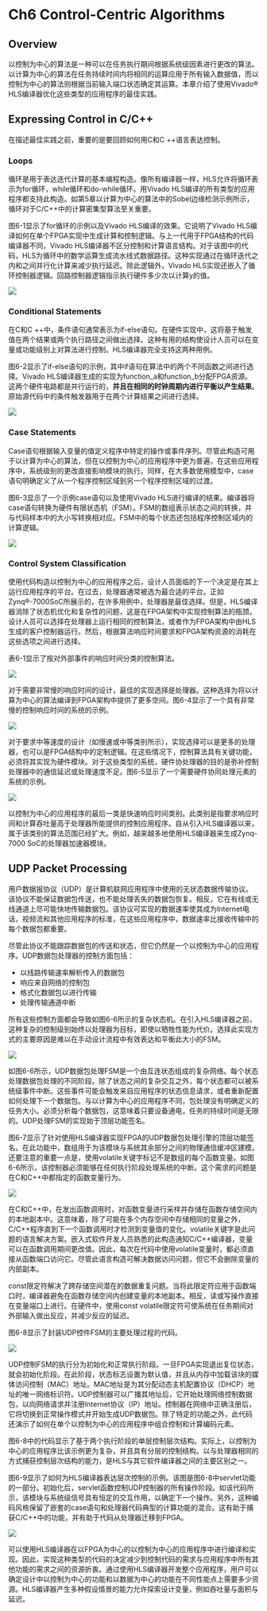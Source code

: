 # Ch6 Control-Centric Algorithms
## Overview
以控制为中心的算法是一种可以在任务执行期间根据系统级因素进行更改的算法。以计算为中心的算法在任务持续时间内将相同的运算应用于所有输入数据值，而以控制为中心的算法则根据当前输入端口状态确定其运算。本章介绍了使用Vivado® HLS编译器优化这些类型的应用程序的最佳实践。
## Expressing Control in C/C++
在描述最佳实践之前，重要的是要回顾如何用C和C ++语言表达控制。

### Loops
循环是用于表达迭代计算的基本编程构造。像所有编译器一样，HLS允许将循环表示为for循环，while循环和do-while循环。用Vivado HLS编译的所有类型的应用程序都支持此构造。如第5章以计算为中心的算法中的Sobel边缘检测示例所示，循环对于C/C++中的计算密集型算法至关重要。

图6-1显示了for循环的示例以及Vivado HLS编译的效果。它说明了Vivado HLS编译如何在单个FPGA实现中生成计算和控制逻辑。与上一代用于FPGA结构的代码编译器不同，Vivado HLS编译器不区分控制和计算语言结构。对于该图中的代码，HLS为循环中的数学运算生成流水线式数据路径。这种实现通过在循环迭代之内和之间并行化计算来减少执行延迟。除此逻辑外，Vivado HLS实现还嵌入了循环控制器逻辑。回路控制器逻辑指示执行硬件多少次以计算y的值。

![](./images/6-1.png)

### Conditional Statements
在C和C ++中，条件语句通常表示为if-else语句。在硬件实现中，这将基于触发值在两个结果或两个执行路径之间做出选择。这种有用的结构使设计人员可以在变量或功能级别上对算法进行控制。HLS编译器完全支持这两种用例。

图6-2显示了if-else语句的示例，其中if语句在算法中的两个不同函数之间进行选择。Vivado HLS编译器生成的实现为function_a和function_b分配FPGA资源。这两个硬件电路都是并行运行的，**并且在相同的时钟周期内进行平衡以产生结果**。原始源代码中的条件触发器用于在两个计算结果之间进行选择。

![](./images/6-2.png)

### Case Statements
Case语句根据输入变量的值定义程序中特定的操作或事件序列。尽管此构造可用于以计算为中心的算法，但在以控制为中心的应用程序中更为普遍，在这些应用程序中，系统级别的更改直接影响模块的执行。同样，在大多数使用模型中，case语句明确定义了从一个程序控制区域到另一个程序控制区域的过渡。

图6-3显示了一个示例case语句以及使用Vivado HLS进行编译的结果。编译器将case语句转换为硬件有限状态机（FSM）。FSM的数组表示状态之间的转换，并与代码样本中的大小写转换相对应。FSM中的每个状态还包括程序控制区域内的计算逻辑。

![](./images/6-3.png)

### Control System Classification

使用代码构造以控制为中心的应用程序之后，设计人员面临的下一个决定是在其上运行应用程序的平台。在过去，处理器通常被选为最合适的平台。正如Zynq®-7000SoC所展示的，在许多用例中，处理器是最佳选择。但是，HLS编译器消除了状态机优化和复杂性的问题，这是在FPGA架构中实现控制算法的瓶颈。设计人员可以选择在处理器上运行相同的控制算法，或者作为FPGA架构中由HLS生成的客户控制器运行。然后，根据算法响应时间要求和FPGA架构资源的消耗在这些选项之间进行选择。

表6-1显示了按对外部事件的响应时间分类的控制算法。

![](./images/t6-1.png)

对于需要非常慢的响应时间的设计，最佳的实现选择是处理器。这种选择为将以计算为中心的算法编译到FPGA架构中提供了更多空间。图6-4显示了一个具有非常慢的控制响应时间的系统的示例。

![](./images/6-4.png)

对于要求中等速度的设计（如慢速或中等类别所示），实现选择可以是更多的处理器，也可以是FPGA结构中的定制逻辑。在这些情况下，控制算法具有关键功能，必须将其实现为硬件模块。对于这些类型的系统，硬件协处理器的目的是弥补控制处理器中的通信延迟或处理速度不足。图6-5显示了一个需要硬件协同处理元素的系统的示例。

![](./images/6-5.png)

以控制为中心的应用程序的最后一类是快速响应时间类别。此类别是指要求响应时间和计算吞吐量高于处理器所能提供的控制应用程序。自从引入HLS编译器以来，属于该类别的算法范围已经扩大。例如，越来越多地使用HLS编译器来生成Zynq-7000 SoC的处理器加速器模块。

## UDP Packet Processing
用户数据报协议（UDP）是计算机联网应用程序中使用的无状态数据传输协议。该协议不能保证数据包传送，也不能处理丢失的数据包恢复。相反，它在有线或无线通道上尽可能快地传输数据包。该协议可实现的数据速率使其成为Internet电话，视频流和其他应用程序的标准，在这些应用程序中，数据速率比接收传输中的每个数据包都重要。

尽管此协议不能跟踪数据包的传送和状态，但它仍然是一个以控制为中心的应用程序。UDP数据包处理器的控制方面包括：
- 以线路传输速率解析传入的数据包
- 响应来自网络的控制包
- 格式化数据包以进行传输
- 处理传输通道中断

所有这些控制方面都会导致如图6-6所示的复杂状态机。在引入HLS编译器之前，这种复杂的控制级别始终以处理器为目标，即使以牺牲性能为代价。选择此实现方式的主要原因是难以在手动设计流程中有效表达和平衡此大小的FSM。

![](./images/6-6.png)

如图6-6所示，UDP数据包处理FSM是一个由互连状态组成的复杂网络。每个状态处理数据包处理的不同阶段。除了状态之间的复杂交互之外，每个状态都可以被系统级事件中断。这些事件可能会触发来自应用程序的状态信息请求，或者重新配置如何处理下一个数据包。与以计算为中心的应用程序不同，包处理没有明确定义的任务大小。必须分析每个数据包，这意味着只要设备通电，任务的持续时间是无限的。UDP处理FSM的实现始于顶层功能签名。

图6-7显示了针对使用HLS编译器实现FPGA的UDP数据包处理引擎的顶层功能签名。在此功能中，数组用于为该模块与系统其余部分之间的物理通信缓冲区建模。还要注意的重要一点是，使用volatile关键字标记不是数组的每个函数变量。如图6-6所示，该控制器必须能够在任何执行阶段处理系统的中断。这个需求的问题是在C和C++中都指定的函数变量行为。

![](./images/6-7.png)

在C和C++中，在发出函数调用时，对函数变量进行采样并存储在函数存储空间内的本地副本中。这意味着，除了可能在多个内存空间中存储相同的变量之外，C/C++程序直到下一个函数调用时才检测到变量值的变化。volatile关键字是此问题的语言解决方案。嵌入式软件开发人员熟悉的此构造通知C/C++编译器，变量可以在函数调用期间更改值。因此，每次在代码中使用volatile变量时，都必须直接从函数端口访问它。尽管此语言构造可解决数据访问问题，但它不会删除变量的内部副本。

const限定符解决了跨存储空间潜在的数据重复问题。当将此限定符应用于函数端口时，编译器避免在函数存储空间内创建变量的本地副本。相反，读或写操作直接在变量端口上进行。在硬件中，使用const volatile限定符可使系统在任务期间对外部输入做出反应，并减少反应的延迟。

图6-8显示了封装UDP控件FSM的主要处理过程的代码。

![](./images/6-8.png)

UDP控制FSM的执行分为初始化和正常执行阶段。一旦FPGA实现退出复位状态，就会初始化阶段。在此阶段，状态标志设置为默认值，并且从内存中加载该块的媒体访问控制（MAC）地址。MAC地址是为其分配动态主机配置协议（DHCP）地址的唯一网络标识符。UDP控制器可以广播其地址后，它开始处理网络控制数据包，以向网络请求并注册Internet协议（IP）地址。控制器在网络中正确注册后，它将切换到正常操作模式并开始生成UDP数据包。除了特定的功能之外，此代码还演示了如何在单个以控制为中心的应用程序中组合控制和计算编码元素。

图6-8中的代码显示了基于两个执行阶段的单层控制层次结构。实际上，以控制为中心的应用程序比该示例更为复杂，并且具有分层的控制结构。以与处理器相同的方式捕获控制层次结构的能力，是HLS与其它软件编译器之间的主要区别之一。

图6-9显示了如何为HLS编译器表达层次控制的示例。该图是图6-8中servlet功能的一部分。初始化后，servlet函数控制UDP控制器的所有操作阶段。如该代码所示，该模块与系统级信号具有恒定的交互作用，以确定下一个操作。另外，这种编码风格保留了嵌套的case语句和处理器代码典型的计算功能的混合。这有助于捕获C/C++中的功能，并有助于代码从处理器迁移到FPGA。

![](./images/6-9.png)

可以使用HLS编译器在以FPGA为中心的以控制为中心的应用程序中进行编译和实现。因此，实现这种类型的代码的决定减少到控制代码的需求与应用程序中所有其他功能的需求之间的资源折衷。通过使用HLS编译器开发整个应用程序，用户可以确定设计中以控制为中心的功能和以数据为中心的功能在不同性能点上需要多少资源。HLS编译器产生多种假设情景的能力允许探索设计变量，例如吞吐量与面积与延迟。